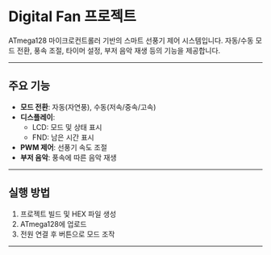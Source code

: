 # Digital Fan 프로젝트

ATmega128 마이크로컨트롤러 기반의 스마트 선풍기 제어 시스템입니다. 자동/수동 모드 전환, 풍속 조절, 타이머 설정, 부저 음악 재생 등의 기능을 제공합니다.

---

## 주요 기능

- **모드 전환**: 자동(자연풍), 수동(저속/중속/고속)
- **디스플레이**:
  - LCD: 모드 및 상태 표시
  - FND: 남은 시간 표시
- **PWM 제어**: 선풍기 속도 조절
- **부저 음악**: 풍속에 따른 음악 재생

---

## 실행 방법

1. 프로젝트 빌드 및 HEX 파일 생성
2. ATmega128에 업로드
3. 전원 연결 후 버튼으로 모드 조작

---
